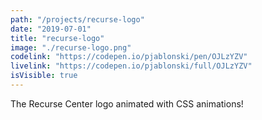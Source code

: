 ```yaml
---
path: "/projects/recurse-logo"
date: "2019-07-01"
title: "recurse-logo"
image: "./recurse-logo.png"
codelink: "https://codepen.io/pjablonski/pen/OJLzYZV"
livelink: "https://codepen.io/pjablonski/full/OJLzYZV"
isVisible: true
---
```


The Recurse Center logo animated with CSS animations!